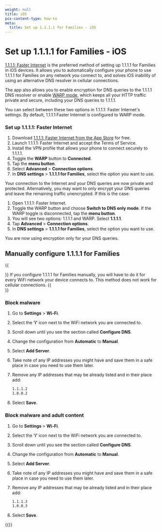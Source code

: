 ```yaml
---
weight: null
title: iOS
pcx-content-type: how-to
meta:
  title: Set up 1.1.1.1 for Families - iOS
---
```


# Set up 1.1.1.1 for Families - iOS

[1.1.1.1: Faster Internet](https://apps.apple.com/us/app/1-1-1-1-faster-internet/id1423538627) is the preferred method of setting up 1.1.1.1 for Families in iOS devices. It allows you to automatically configure your phone to use 1.1.1.1 for Families on any network you connect to, and solves iOS inability of using an alternative DNS resolver in cellular connections.

The app also allows you to enable encryption for DNS queries to the 1.1.1.1 DNS resolver or enable [WARP mode](/warp-client/), which keeps all your HTTP traffic private and secure, including your DNS queries to 1.1.1.1.

You can select between these two options in 1.1.1.1: Faster Internet's settings. By default, 1.1.1.1:Faster Internet is configured to WARP mode.

### Set up 1.1.1.1: Faster Internet

1.  Download [1.1.1.1: Faster Internet from the App Store](https://apps.apple.com/us/app/1-1-1-1-faster-internet/id1423538627) for free.
2.  Launch 1.1.1.1: Faster Internet and accept the Terms of Service.
3.  Install the VPN profile that allows your phone to connect securely to 1.1.1.1.
4.  Toggle the **WARP** button to **Connected**.
5.  Tap the **menu button**.
6.  Select **Advanced** > **Connection options**.
7.  In **DNS settings** > **1.1.1.1 for Families**, select the option you want to use.

Your connection to the Internet and your DNS queries are now private and protected. Alternatively, you may want to only encrypt your DNS queries and leave the remaining traffic unencrypted. If this is the case:

1.  Open 1.1.1.1: Faster Internet.
2.  Toggle the WARP button and choose **Switch to DNS only mode**. If the WARP toggle is disconnected, tap the **menu button**.
3.  You will see two options: 1.1.1.1 and WARP. Select **1.1.1.1**.
4.  Tap **Advanced** > **Connection options**.
5.  In **DNS settings** > **1.1.1.1 for Families**, select the option you want to use.

You are now using encryption only for your DNS queries.

## Manually configure 1.1.1.1 for Families

{{<Aside type="note">}}
If you configure 1.1.1.1 for Families manually, you will have to do it for every WiFi network your device connects to. This method does not work for cellular connections.
{{</Aside>}}

### Block malware

1.  Go to **Settings** > **Wi-Fi**.

2.  Select the **'i'** icon next to the WiFi network you are connected to.

3.  Scroll down until you see the section called **Configure DNS**.

4.  Change the configuration from **Automatic** to **Manual**.

5.  Select **Add Server**.

6.  Take note of any IP addresses you might have and save them in a safe place in case you need to use them later.

7.  Remove any IP addresses that may be already listed and in their place add:

    ```txt
    1.1.1.2
    1.0.0.2
    ```

8.  Select **Save**.

### Block malware and adult content

1.  Go to **Settings** > **Wi-Fi**.

2.  Select the **'i'** icon next to the WiFi network you are connected to.

3.  Scroll down until you see the section called **Configure DNS**.

4.  Change the configuration from **Automatic** to **Manual**.

5.  Select **Add Server**.

6.  Take note of any IP addresses you might have and save them in a safe place in case you need to use them later.

7.  Remove any IP addresses that may be already listed and in their place add:

    ```txt
    1.1.1.3
    1.0.0.3
    ```

8.  Select **Save**.

{{<render file="_captive-portals.md">}}
